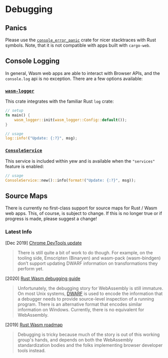 # Debugging

## Panics

Please use the [`console_error_panic`](https://github.com/rustwasm/console_error_panic_hook) crate 
for nicer stacktraces with Rust symbols. Note, that it is not compatible with apps built with 
`cargo-web`.

## Console Logging

In general, Wasm web apps are able to interact with Browser APIs, and the `console.log` api is no 
exception. There are a few options available:

### [`wasm-logger`](https://crates.io/crates/wasm-logger)

This crate integrates with the familiar Rust `log` crate:

```rust
// setup
fn main() {
    wasm_logger::init(wasm_logger::Config::default());
}

// usage
log::info!("Update: {:?}", msg);
```

### [`ConsoleService`](https://docs.rs/yew/latest/yew/services/console/struct.ConsoleService.html)

This service is included within yew and is available when the `"services"` feature is enabled:

```rust
// usage
ConsoleService::new()::info(format!("Update: {:?}", msg));
```

## Source Maps

There is currently no first-class support for source maps for Rust / Wasm web apps. This, of course, 
is subject to change. If this is no longer true or if progress is made, please suggest a change!

### Latest Info

\[Dec 2019\] [Chrome DevTools update](https://developers.google.com/web/updates/2019/12/webassembly#the_future)

> There is still quite a bit of work to do though. For example, on the tooling side, Emscripten 
>\(Binaryen\) and wasm-pack \(wasm-bindgen\) don’t support updating DWARF information on 
>transformations they perform yet.

\[2020\] [Rust Wasm debugging guide](https://rustwasm.github.io/book/reference/debugging.html#using-a-debugger)

> Unfortunately, the debugging story for WebAssembly is still immature. On most Unix systems,
>[DWARF](http://dwarfstd.org/) is used to encode the information that a debugger needs to provide 
>source-level inspection of a running program. There is an alternative format that encodes similar 
>information on Windows. Currently, there is no equivalent for WebAssembly.

\[2019\] [Rust Wasm roadmap](https://rustwasm.github.io/rfcs/007-2019-roadmap.html#debugging)

> Debugging is tricky because much of the story is out of this working group's hands, and depends 
>on both the WebAssembly standardization bodies and the folks implementing browser developer tools 
>instead.

